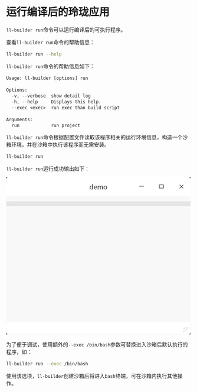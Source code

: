 # 运行编译后的玲珑应用

`ll-builder run`命令可以运行编译后的可执行程序。

查看`ll-builder run`命令的帮助信息：

```bash
ll-builder run --help
```

`ll-builder run`命令的帮助信息如下：

```text
Usage: ll-builder [options] run

Options:
  -v, --verbose  show detail log
  -h, --help     Displays this help.
  --exec <exec>  run exec than build script

Arguments:
  run            run project
```

`ll-builder run`命令根据配置文件读取该程序相关的运行环境信息，构造一个沙箱环境，并在沙箱中执行该程序而无需安装。

```bash
ll-builder run
```

`ll-builder run`运行成功输出如下：

![org.deepin.demo.png](./images/org.deepin.demo.png)

为了便于调试，使用额外的`--exec /bin/bash`参数可替换进入沙箱后默认执行的程序，如：

```bash
ll-builder run --exec /bin/bash
```

使用该选项，`ll-builder`创建沙箱后将进入`bash`终端，可在沙箱内执行其他操作。
